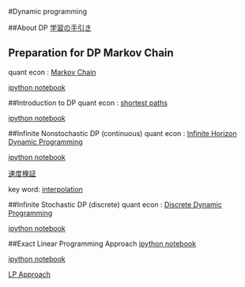 

#Dynamic programming

##About DP
[学習の手引き](https://drive.google.com/file/d/0BxFDo4BybTIzRU9aLU5nRXRkclk/view?usp=sharing)

## Preparation for DP __Markov Chain__
quant econ : [Markov Chain](http://quant-econ.net/py/finite_markov.html)

[ipython notebook](https://github.com/keiikegami/DP/blob/master/Finite%20Markov%20Chain.ipynb)

##Introduction to DP
quant econ : [shortest paths](http://quant-econ.net/py/short_path.html)

[ipython notebook](https://github.com/keiikegami/DP/blob/master/shortest_path_problem%20(introduction%20to%20DP).ipynb)

##Infinite Nonstochastic DP (continuous)
quant econ : [Infinite Horizon Dynamic Programming](http://quant-econ.net/py/dp_intro.html#fvi-alg-py)

[ipython notebook](https://github.com/keiikegami/DP/blob/master/inifinite_nonstochastic_DP.ipynb)

[速度検証](https://github.com/keiikegami/DP/blob/master/Continuous%20DP%20%E9%80%9F%E5%BA%A6%E6%A4%9C%E8%A8%BC.ipynb)

key word: [interpolation](https://en.wikipedia.org/wiki/Interpolation)

##Infinite Stochastic DP (discrete)
quant econ : [Discrete Dynamic Programming](http://quant-econ.net/py/discrete_dp.html)


[ipython notebook](https://github.com/keiikegami/DP/blob/master/discrete%20dynamic%20programming.ipynb)

##Exact Linear Programming Approach
[ipython notebook](https://github.com/keiikegami/DP/blob/master/LP%20approach%20.ipynb)

[ipython notebook](https://github.com/keiikegami/DP/blob/master/LP_approach_2.ipynb)

[LP Approach](https://github.com/keiikegami/DP/blob/master/LP_approach_3.ipynb)
